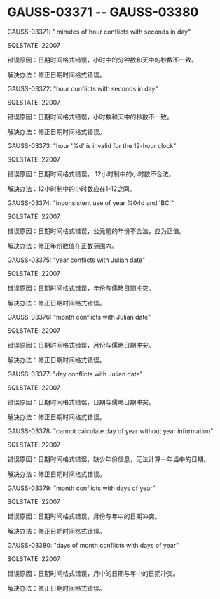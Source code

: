 # GAUSS-03371 -- GAUSS-03380

GAUSS-03371: " minutes of hour conflicts with seconds in day"

SQLSTATE: 22007

错误原因：日期时间格式错误，小时中的分钟数和天中的秒数不一致。

解决办法：修正日期时间格式错误。

GAUSS-03372: "hour conflicts with seconds in day"

SQLSTATE: 22007

错误原因：日期时间格式错误，小时数和天中的秒数不一致。

解决办法：修正日期时间格式错误。

GAUSS-03373: "hour '%d' is invalid for the 12-hour clock"

SQLSTATE: 22007

错误原因：日期时间格式错误， 12小时制中的小时数不合法。

解决办法：12小时制中的小时数应在1-12之间。

GAUSS-03374: "inconsistent use of year %04d and 'BC'"

SQLSTATE: 22007

错误原因：日期时间格式错误，公元前的年份不合法，应为正值。

解决办法：修正年份数值在正数范围内。

GAUSS-03375: "year conflicts with Julian date"

SQLSTATE: 22007

错误原因：日期时间格式错误，年份与儒略日期冲突。

解决办法：修正日期时间格式错误。

GAUSS-03376: "month conflicts with Julian date"

SQLSTATE: 22007

错误原因：日期时间格式错误，月份与儒略日期冲突。

解决办法：修正日期时间格式错误。

GAUSS-03377: "day conflicts with Julian date"

SQLSTATE: 22007

错误原因：日期时间格式错误，日期与儒略日期冲突。

解决办法：修正日期时间格式错误。

GAUSS-03378: "cannot calculate day of year without year information"

SQLSTATE: 22007

错误原因：日期时间格式错误，缺少年份信息，无法计算一年当中的日期。

解决办法：修正日期时间格式错误。

GAUSS-03379: "month conflicts with days of year"

SQLSTATE: 22007

错误原因：日期时间格式错误，月份与年中的日期冲突。

解决办法：修正日期时间格式错误。

GAUSS-03380: "days of month conflicts with days of year"

SQLSTATE: 22007

错误原因：日期时间格式错误，月中的日期与年中的日期冲突。

解决办法：修正日期时间格式错误。
